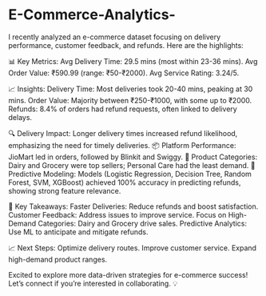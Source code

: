 # E-Commerce-Analytics-

I recently analyzed an e-commerce dataset focusing on delivery performance, customer feedback, and refunds. Here are the highlights:

📊 Key Metrics:
Avg Delivery Time: 29.5 mins (most within 23-36 mins).
Avg Order Value: ₹590.99 (range: ₹50-₹2000).
Avg Service Rating: 3.24/5.

📈 Insights:
Delivery Time: Most deliveries took 20-40 mins, peaking at 30 mins.
Order Value: Majority between ₹250-₹1000, with some up to ₹2000.
Refunds: 8.4% of orders had refund requests, often linked to delivery delays.

🔍 Delivery Impact: Longer delivery times increased refund likelihood, emphasizing the need for timely deliveries.
📦 Platform Performance: JioMart led in orders, followed by Blinkit and Swiggy.
🍎 Product Categories: Dairy and Grocery were top sellers; Personal Care had the least demand.
🌟 Predictive Modeling: Models (Logistic Regression, Decision Tree, Random Forest, SVM, XGBoost) achieved 100% accuracy in predicting refunds, showing strong feature relevance.

🔑 Key Takeaways:
Faster Deliveries: Reduce refunds and boost satisfaction.
Customer Feedback: Address issues to improve service.
Focus on High-Demand Categories: Dairy and Grocery drive sales.
Predictive Analytics: Use ML to anticipate and mitigate refunds.

📈 Next Steps:
Optimize delivery routes.
Improve customer service.
Expand high-demand product ranges.


Excited to explore more data-driven strategies for e-commerce success! Let’s connect if you’re interested in collaborating. 💡
